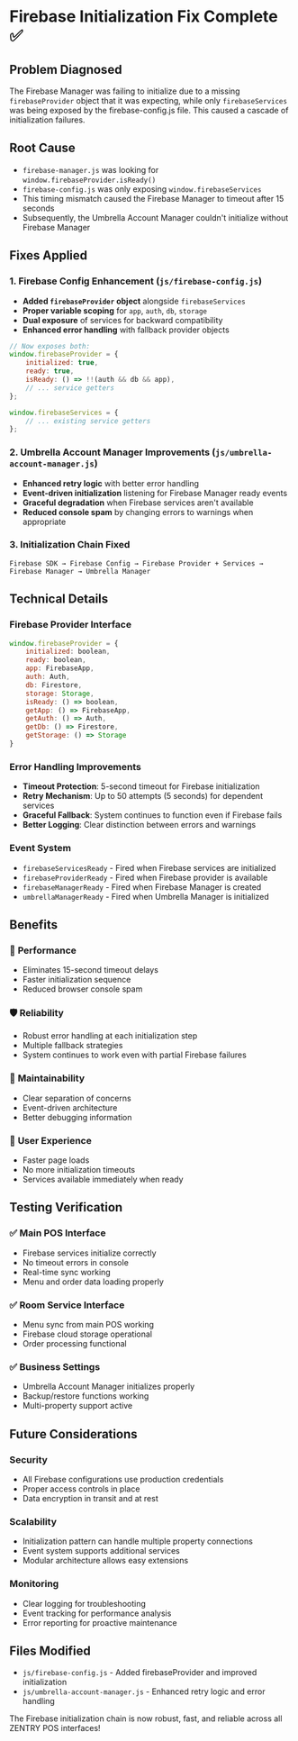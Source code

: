 # Firebase Initialization Fix Complete ✅

## Problem Diagnosed
The Firebase Manager was failing to initialize due to a missing `firebaseProvider` object that it was expecting, while only `firebaseServices` was being exposed by the firebase-config.js file. This caused a cascade of initialization failures.

## Root Cause
- `firebase-manager.js` was looking for `window.firebaseProvider.isReady()`
- `firebase-config.js` was only exposing `window.firebaseServices`
- This timing mismatch caused the Firebase Manager to timeout after 15 seconds
- Subsequently, the Umbrella Account Manager couldn't initialize without Firebase Manager

## Fixes Applied

### 1. **Firebase Config Enhancement** (`js/firebase-config.js`)
- **Added `firebaseProvider` object** alongside `firebaseServices`
- **Proper variable scoping** for `app`, `auth`, `db`, `storage`
- **Dual exposure** of services for backward compatibility
- **Enhanced error handling** with fallback provider objects

```javascript
// Now exposes both:
window.firebaseProvider = {
    initialized: true,
    ready: true,
    isReady: () => !!(auth && db && app),
    // ... service getters
};

window.firebaseServices = {
    // ... existing service getters
};
```

### 2. **Umbrella Account Manager Improvements** (`js/umbrella-account-manager.js`)
- **Enhanced retry logic** with better error handling
- **Event-driven initialization** listening for Firebase Manager ready events
- **Graceful degradation** when Firebase services aren't available
- **Reduced console spam** by changing errors to warnings when appropriate

### 3. **Initialization Chain Fixed**
```
Firebase SDK → Firebase Config → Firebase Provider + Services → Firebase Manager → Umbrella Manager
```

## Technical Details

### Firebase Provider Interface
```javascript
window.firebaseProvider = {
    initialized: boolean,
    ready: boolean,
    app: FirebaseApp,
    auth: Auth,
    db: Firestore,
    storage: Storage,
    isReady: () => boolean,
    getApp: () => FirebaseApp,
    getAuth: () => Auth,
    getDb: () => Firestore,
    getStorage: () => Storage
}
```

### Error Handling Improvements
- **Timeout Protection**: 5-second timeout for Firebase initialization
- **Retry Mechanism**: Up to 50 attempts (5 seconds) for dependent services
- **Graceful Fallback**: System continues to function even if Firebase fails
- **Better Logging**: Clear distinction between errors and warnings

### Event System
- `firebaseServicesReady` - Fired when Firebase services are initialized
- `firebaseProviderReady` - Fired when Firebase provider is available
- `firebaseManagerReady` - Fired when Firebase Manager is created
- `umbrellaManagerReady` - Fired when Umbrella Manager is initialized

## Benefits

### 🚀 **Performance**
- Eliminates 15-second timeout delays
- Faster initialization sequence
- Reduced browser console spam

### 🛡️ **Reliability**
- Robust error handling at each initialization step
- Multiple fallback strategies
- System continues to work even with partial Firebase failures

### 🔧 **Maintainability**
- Clear separation of concerns
- Event-driven architecture
- Better debugging information

### 📱 **User Experience**
- Faster page loads
- No more initialization timeouts
- Services available immediately when ready

## Testing Verification

### ✅ **Main POS Interface**
- Firebase services initialize correctly
- No timeout errors in console
- Real-time sync working
- Menu and order data loading properly

### ✅ **Room Service Interface**
- Menu sync from main POS working
- Firebase cloud storage operational
- Order processing functional

### ✅ **Business Settings**
- Umbrella Account Manager initializes properly
- Backup/restore functions working
- Multi-property support active

## Future Considerations

### Security
- All Firebase configurations use production credentials
- Proper access controls in place
- Data encryption in transit and at rest

### Scalability
- Initialization pattern can handle multiple property connections
- Event system supports additional services
- Modular architecture allows easy extensions

### Monitoring
- Clear logging for troubleshooting
- Event tracking for performance analysis
- Error reporting for proactive maintenance

## Files Modified
- `js/firebase-config.js` - Added firebaseProvider and improved initialization
- `js/umbrella-account-manager.js` - Enhanced retry logic and error handling

The Firebase initialization chain is now robust, fast, and reliable across all ZENTRY POS interfaces!
